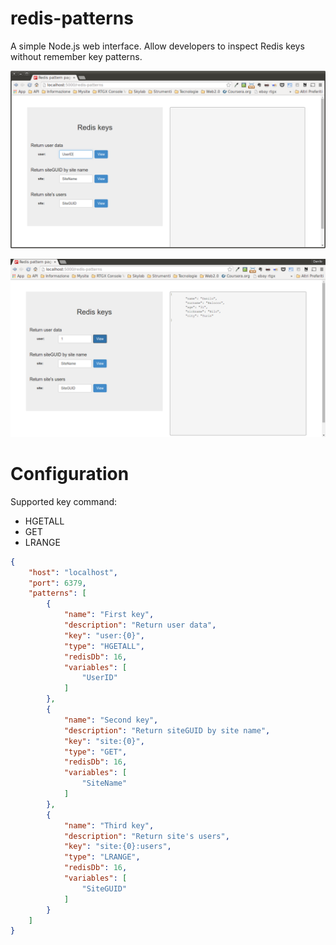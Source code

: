 redis-patterns
==============

A simple Node.js web interface. Allow developers to inspect Redis keys without remember key patterns. 

![screenshot](https://github.com/nilo83link/redis-patterns/blob/master/public/images/screenshot-redis-patterns.png)

![example](https://github.com/nilo83link/redis-patterns/blob/master/public/images/example-redis-patterns.png)


Configuration
=============

Supported key command:
- HGETALL
- GET
- LRANGE

```json
{
    "host": "localhost",
    "port": 6379,
    "patterns": [
        {
            "name": "First key",
            "description": "Return user data",
            "key": "user:{0}",
            "type": "HGETALL",
            "redisDb": 16,
            "variables": [
                "UserID"
            ]
        },
        {
            "name": "Second key",
            "description": "Return siteGUID by site name",
            "key": "site:{0}",
            "type": "GET",
            "redisDb": 16,
            "variables": [
                "SiteName"
            ]
        },
        {
            "name": "Third key",
            "description": "Return site's users",
            "key": "site:{0}:users",
            "type": "LRANGE",
            "redisDb": 16,
            "variables": [
                "SiteGUID"
            ]
        }
    ]
}
```
